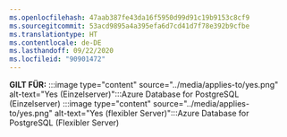 ```yaml
---
ms.openlocfilehash: 47aab387fe43da16f5950d99d91c19b9153c8cf9
ms.sourcegitcommit: 53acd9895a4a395efa6d7cd41d7f78e392b9cfbe
ms.translationtype: HT
ms.contentlocale: de-DE
ms.lasthandoff: 09/22/2020
ms.locfileid: "90901472"
---
```

<Token>**GILT FÜR:** :::image type="content" source="../media/applies-to/yes.png" alt-text="Yes (Einzelserver)":::Azure Database for PostgreSQL (Einzelserver) :::image type="content" source="../media/applies-to/yes.png" alt-text="Yes (flexibler Server)":::Azure Database for PostgreSQL (Flexibler Server) </Token>
